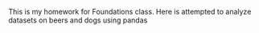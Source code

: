 This is my homework for Foundations class. Here is attempted to analyze datasets on beers and dogs using pandas
